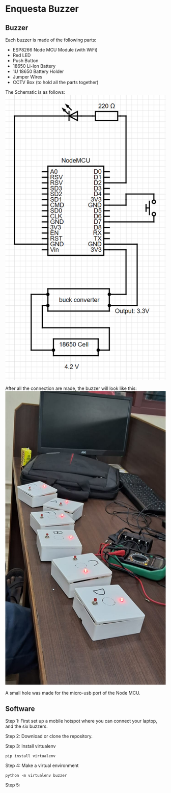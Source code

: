 # Enquesta Buzzer

## Buzzer

Each buzzer is made of the following parts:

* ESP8266 Node MCU Module (with WiFi)
* Red LED
* Push Button
* 18650 Li-Ion Battery
* 1U 18650 Battery Holder
* Jumper Wires
* CCTV Box (to hold all the parts together)

The Schematic is as follows:
![Schematic Diagram](esp_circuit.png)

After all the connection are made, the buzzer will look like this:
![Schematic Diagram](final_photo.jpeg)

A small hole was made for the micro-usb port of the Node MCU.

## Software

Step 1: First set up a mobile hotspot where you can connect your laptop, and the six buzzers.

Step 2: Download or clone the repository.

Step 3: Install virtualenv
```
pip install virtualenv
```
Step 4: Make a virtual environment
```
python -m virtualenv buzzer
```


Step 5: 
